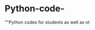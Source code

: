 # Python-code-

""Python codes for students as well as ot



































































